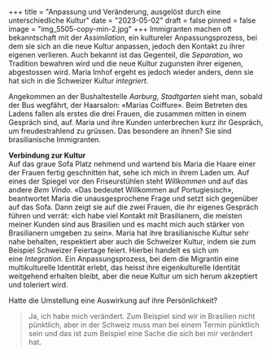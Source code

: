 +++
title = "Anpassung und Veränderung, ausgelöst durch eine unterschiedliche Kultur"
date = "2023-05-02"
draft = false
pinned = false
image = "img_5505-copy-min-2.jpg"
+++
Immigranten machen oft bekanntschaft mit der *Assimilation*, ein kultureler Anpassungsprozess, bei dem sie sich an die neue Kultur anpassen, jedoch den Kontakt zu ihrer eigenen verlieren. Auch bekannt ist das Gegenteil, die *Separation*, wo Tradition bewahren wird und die neue Kultur zugunsten ihrer eigenen, abgestossen wird. Maria Imhof ergeht es jedoch wieder anders, denn sie hat sich in die Schweizer Kultur *integriert*.

Angekommen an der Bushaltestelle *Aarburg, Stadtgarten* sieht man, sobald der Bus wegfährt, der Haarsalon: «Marias Coiffure». Beim Betreten des Ladens fallen als erstes die drei Frauen, die zusammen mitten in einem Gespräch sind, auf. Maria und ihre Kunden unterbrechen kurz ihr Gespräch, um freudestrahlend zu grüssen. Das besondere an ihnen? Sie sind brasilianische Immigranten.  

**Verbindung zur Kultur**\
Auf das graue Sofa Platz nehmend und wartend bis Maria die Haare einer der Frauen fertig geschnitten hat, sehe ich mich in ihrem Laden um. Auf eines der Spiegel vor den Friseurstühlen steht *Willkommen* und auf das andere *Bem Vindo*. «Das bedeutet Willkommen auf Portugiesisch», beantwortet Maria die unausgesprochene Frage und setzt sich gegenüber auf das Sofa. Dann zeigt sie auf die zwei Frauen, die ihr eigenes Gespräch führen und verrät: «Ich habe viel Kontakt mit Brasilianern, die meisten meiner Kunden sind aus Brasilien und es macht mich auch stärker von Brasilianern umgeben zu sein». Maria hat ihre brasilianische Kultur sehr nahe behalten, respektiert aber auch die Schweizer Kultur, indem sie zum Beispiel Schweizer Feiertage feiert. Hierbei handelt es sich um eine *Integration*. Ein Anpassungsprozess, bei dem die Migrantin eine multikulturelle Identität erlebt, das heisst ihre eigenkulturelle Identität weitgehend erhalten bleibt, aber die neue Kultur um sich herum akzeptiert und toleriert wird.



Hatte die Umstellung eine Auswirkung auf ihre Persönlichkeit?

> Ja, ich habe mich verändert. Zum Beispiel sind wir in Brasilien nicht pünktlich, aber in der Schweiz muss man bei einem Termin pünktlich sein und das ist zum Beispiel eine Sache die sich bei mir verändert hat.